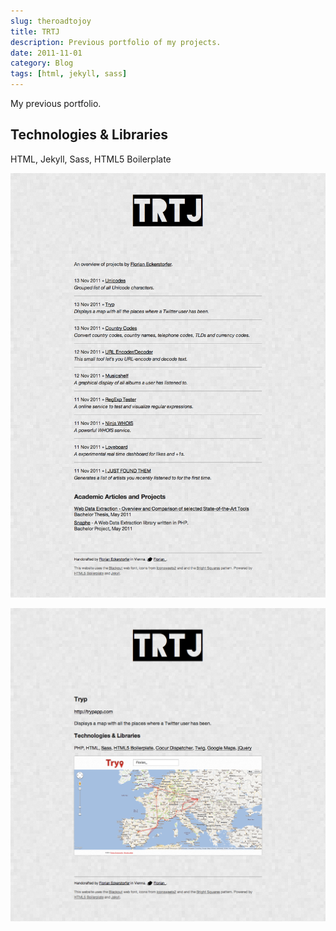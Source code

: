```yaml
---
slug: theroadtojoy
title: TRTJ
description: Previous portfolio of my projects.
date: 2011-11-01
category: Blog
tags: [html, jekyll, sass]
---
```


My previous portfolio.

## Technologies &amp; Libraries

HTML, Jekyll, Sass, HTML5 Boilerplate

![Screenshot of the homepage](./theroadtojoy-1.png)

![Screenshot of the detail view](./theroadtojoy-2.png)
